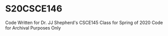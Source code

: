 # S20CSCE146
 Code Written for Dr. JJ Shepherd's CSCE145 Class for Spring of 2020 Code for Archival Purposes Only
